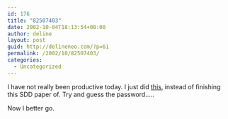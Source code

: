 ```yaml
---
id: 176
title: "82507403"
date: 2002-10-04T18:13:54+00:00
author: deline
layout: post
guid: http://delineneo.com/?p=61
permalink: /2002/10/82507403/
categories:
  - Uncategorized
---
```

I have not really been productive today. I just did [this](http://members.optushome.com.au/deline/resume/resume.htm), instead of finishing this SDD paper of. Try and guess the password&#8230;..
  
Now I better go.